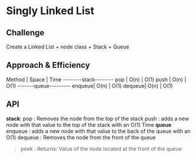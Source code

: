 # Singly Linked List

## Challenge

Create a Linked List + node class + Stack + Queue


## Approach & Efficiency
 Method | Space | Time
 --------stack--------
 pop  | O(n) | O(1)
 push | O(n) | O(1)
-------queue---------
enqueue| O(n) | O(1)
dequeue| O(n) | O(1)
## API
**stack**:
pop : Removes the node from the top of the stack
push : adds a new node with that value to the top of the stack with an O(1) Time
**queue**
enqueue : adds a new node with that value to the back of the queue with an O(1)
dequeue : Removes the node from the front of the queue
> peek : Returns: Value of the node located at the front of the queue